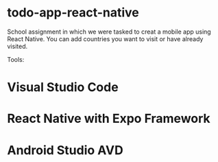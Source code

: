 # todo-app-react-native
School assignment in which we were tasked to creat a mobile app using React Native. You can add countries you want to visit or have already visited.

Tools:
# Visual Studio Code
# React Native with Expo Framework
# Android Studio AVD
